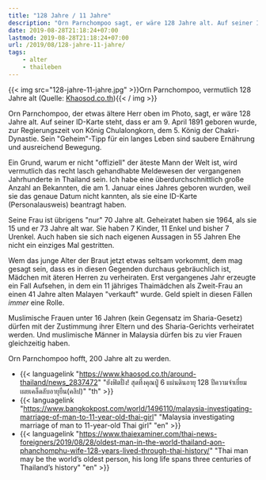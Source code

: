 ```yaml
---
title: "128 Jahre / 11 Jahre"
description: "Orn Parnchompoo sagt, er wäre 128 Jahre alt. Auf seiner ID-Karte steht, dass er am 9. April 1891 geboren wurde, zur Regierungszeit von König Chulalongkorn, dem 5. König der Chakri-Dynastie. Sein \"Geheim\"-Tipp für ein langes Leben sind saubere Ernährung und ausreichend Bewegung. "
date: 2019-08-28T21:18:24+07:00
lastmod: 2019-08-28T21:18:24+07:00
url: /2019/08/128-jahre-11-jahre/
tags:
    - alter
    - thaileben
---
```


{{< img src="128-jahre-11-jahre.jpg" >}}Orn Parnchompoo, vermutlich 128 Jahre alt (Quelle: [Khaosod.co.th](https://www.khaosod.co.th/around-thailand/news_2837472)){{< / img >}}

Orn Parnchompoo, der etwas ältere Herr oben im Photo, sagt, er wäre 128 Jahre alt. Auf seiner ID-Karte steht, dass er am 9. April 1891 geboren wurde, zur Regierungszeit von König Chulalongkorn, dem 5. König der Chakri-Dynastie. Sein "Geheim"-Tipp für ein langes Leben sind saubere Ernährung und ausreichend Bewegung. 

Ein Grund, warum er nicht "offiziell" der äteste Mann der Welt ist, wird vermutlich das recht lasch gehandhabte Meldewesen der vergangenen Jahrhunderte in Thailand sein. Ich habe eine überdurchschnittlich große Anzahl an Bekannten, die am 1. Januar eines Jahres geboren wurden, weil sie das genaue Datum nicht kannten, als sie eine ID-Karte (Personalausweis) beantragt haben. 

Seine Frau ist übrigens "nur" 70 Jahre alt. Geheiratet haben sie 1964, als sie 15 und er 73 Jahre alt war. Sie haben 7 Kinder, 11 Enkel und bisher 7 Urenkel. Auch haben sie sich nach eigenen Aussagen in 55 Jahren Ehe nicht ein einziges Mal gestritten. 

Wem das junge Alter der Braut jetzt etwas seltsam vorkommt, dem mag gesagt sein, dass es in diesen Gegenden durchaus gebräuchlich ist, Mädchen mit äteren Herren zu verheiraten. Erst vergangenes Jahr erzeugte ein Fall Aufsehen, in dem ein 11 jähriges Thaimädchen als Zweit-Frau an einen 41 Jahre alten Malayen "verkauft" wurde. Geld spielt in diesen Fällen _immer_ eine Rolle. 

Muslimische Frauen unter 16 Jahren (kein Gegensatz im Sharia-Gesetz) dürfen mit der Zustimmung ihrer Eltern und des Sharia-Gerichts verheiratet werden. Und muslimische Männer in Malaysia dürfen bis zu vier Frauen gleichzeitig haben. 

Orn Parnchompoo hofft, 200 Jahre alt zu werden.

-   {{< languagelink "https://www.khaosod.co.th/around-thailand/news_2837472" "ยังฟิตปั๋ง! สุดทึ่งคุณปู่ 6 แผ่นดินอายุ 128 ปีความจำเยี่ยม เผยเคล็ดลับอายุยืน(คลิป)" "th" >}}
-   {{< languagelink "https://www.bangkokpost.com/world/1496110/malaysia-investigating-marriage-of-man-to-11-year-old-thai-girl" "Malaysia investigating marriage of man to 11-year-old Thai girl" "en" >}}
-   {{< languagelink "https://www.thaiexaminer.com/thai-news-foreigners/2019/08/28/oldest-man-in-the-world-thailand-aon-phanchomphu-wife-128-years-lived-through-thai-history/" "Thai man may be the world’s oldest person, his long life spans three centuries of Thailand’s history" "en" >}}

